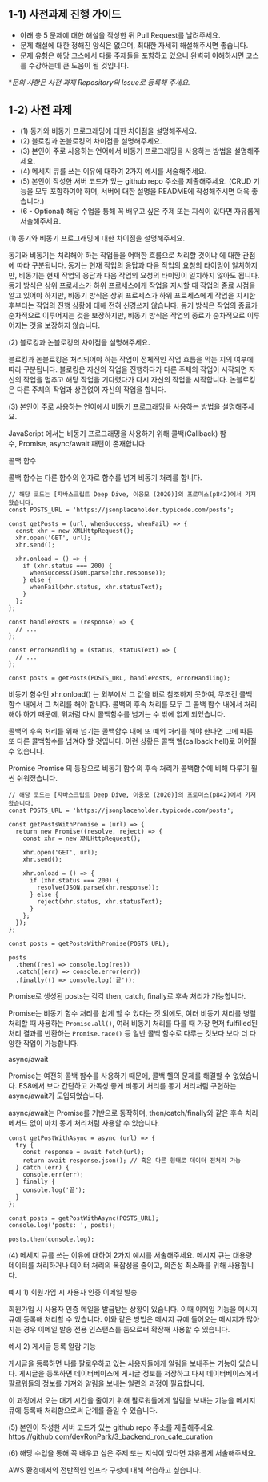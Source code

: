 ## 1-1) 사전과제 진행 가이드

- 아래 총 5 문제에 대한 해설을 작성한 뒤 Pull Request를 날려주세요.
- 문제 해설에 대한 정해진 양식은 없으며, 최대한 자세히 해설해주시면 좋습니다.
- 문제 유형은 해당 코스에서 다룰 주제들을 포함하고 있으니 완벽히 이해하시면 코스를 수강하는데 큰 도움이 될 것입니다.

\*_문의 사항은 사전 과제 Repository의 Issue로 등록해 주세요._

## 1-2) 사전 과제

- (1) 동기와 비동기 프로그래밍에 대한 차이점을 설명해주세요.
- (2) 블로킹과 논블로킹의 차이점을 설명해주세요.
- (3) 본인이 주로 사용하는 언어에서 비동기 프로그래밍을 사용하는 방법을 설명해주세요.
- (4) 메세지 큐를 쓰는 이유에 대하여 2가지 예시를 서술해주세요.
- (5) 본인이 작성한 서버 코드가 있는 github repo 주소를 제출해주세요. (CRUD 기능을 모두 포함하여야 하며, 서버에 대한 설명을 README에 작성해주시면 더욱 좋습니다.)
- (6 - Optional) 해당 수업을 통해 꼭 배우고 싶은 주제 또는 지식이 있다면 자유롭게 서술해주세요.

(1) 동기와 비동기 프로그래밍에 대한 차이점을 설명해주세요.

동기와 비동기는 처리해야 하는 작업들을 어떠한 흐름으로 처리할 것이냐 에 대한 관점에 따라 구분됩니다.
동기는 현재 작업의 응답과 다음 작업의 요청의 타이밍이 일치하지만, 비동기는 현재 작업의 응답과 다음 작업의 요청의 타이밍이 일치하지 않아도 됩니다.
동기 방식은 상위 프로세스가 하위 프로세스에게 작업을 지시할 때 작업의 종료 시점을 알고 있어야 하지만, 비동기 방식은 상위 프로세스가 하위 프로세스에게 작업을 지시한 후부터는 작업의 진행 상황에 대해 전혀 신경쓰지 않습니다.
동기 방식은 작업의 종료가 순차적으로 이루어지는 것을 보장하지만, 비동기 방식은 작업의 종료가 순차적으로 이루어지는 것을 보장하지 않습니다.

(2) 블로킹과 논블로킹의 차이점을 설명해주세요.

블로킹과 논블로킹은 처리되어야 하는 작업이 전체적인 작업 흐름을 막는 지의 여부에 따라 구분됩니다.
블로킹은 자신의 작업을 진행하다가 다른 주체의 작업이 시작되면 자신의 작업을 멈추고 해당 작업을 기다렸다가 다시 자신의 작업을 시작합니다.
논블로킹은 다른 주체의 작업과 상관없이 자신의 작업을 합니다.

(3) 본인이 주로 사용하는 언어에서 비동기 프로그래밍을 사용하는 방법을 설명해주세요.

JavaScript 에서는 비동기 프로그래밍을 사용하기 위해 콜백(Callback) 함수, Promise, async/await 패턴이 존재합니다.

콜백 함수

콜백 함수는 다른 함수의 인자로 함수를 넘겨 비동기 처리를 합니다.

```
// 해당 코드는 [자바스크립트 Deep Dive, 이웅모 (2020)]의 프로미스(p842)에서 가져왔습니다.
const POSTS_URL = 'https://jsonplaceholder.typicode.com/posts';

const getPosts = (url, whenSuccess, whenFail) => {
  const xhr = new XMLHttpRequest();
  xhr.open('GET', url);
  xhr.send();

  xhr.onload = () => {
    if (xhr.status === 200) {
      whenSuccess(JSON.parse(xhr.response));
    } else {
      whenFail(xhr.status, xhr.statusText);
    }
  };
};

const handlePosts = (response) => {
  // ...
};

const errorHandling = (status, statusText) => {
  // ...
};

const posts = getPosts(POSTS_URL, handlePosts, errorHandling);
```

비동기 함수인 xhr.onload() 는 외부에서 그 값을 바로 참조하지 못하여, 무조건 콜백 함수 내에서 그 처리를 해야 합니다. 콜백의 후속 처리를 모두 그 콜백 함수 내에서 처리해야 하기 때문에, 위처럼 다시 콜백함수를 넘기는 수 밖에 없게 되었습니다.

콜백의 후속 처리를 위해 넘기는 콜백함수 내에 또 예외 처리를 해야 한다면 그에 따른 또 다른 콜백함수를 넘겨야 할 것입니다. 이런 상황은 콜백 헬(callback hell)로 이어질 수 있습니다.

Promise
Promise 의 등장으로 비동기 함수의 후속 처리가 콜백함수에 비해 다루기 훨씬 쉬워졌습니다.

```
// 해당 코드는 [자바스크립트 Deep Dive, 이웅모 (2020)]의 프로미스(p842)에서 가져왔습니다.
const POSTS_URL = 'https://jsonplaceholder.typicode.com/posts';

const getPostsWithPromise = (url) => {
  return new Promise((resolve, reject) => {
    const xhr = new XMLHttpRequest();

    xhr.open('GET', url);
    xhr.send();

    xhr.onload = () => {
      if (xhr.status === 200) {
        resolve(JSON.parse(xhr.response));
      } else {
        reject(xhr.status, xhr.statusText);
      }
    };
  });
};

const posts = getPostsWithPromise(POSTS_URL);

posts
  .then((res) => console.log(res))
  .catch((err) => console.error(err))
  .finally(() => console.log('끝'));
```

Promise로 생성된 posts는 각각 then, catch, finally로 후속 처리가 가능합니다.

Promise는 비동기 함수 처리를 쉽게 할 수 있다는 것 외에도, 여러 비동기 처리를 병렬 처리할 때 사용하는 `Promise.all()`, 여러 비동기 처리를 다룰 때 가장 먼저 fulfilled된 처리 결과를 반환하는 `Promise.race()` 등 일반 콜백 함수로 다루는 것보다 보다 더 다양한 작업이 가능합니다.

async/await

Promise는 여전히 콜백 함수를 사용하기 때문에, 콜백 헬의 문제를 해결할 수 없었습니다. ES8에서 보다 간단하고 가독성 좋게 비동기 처리를 동기 처리처럼 구현하는 async/await가 도입되었습니다.

async/await는 Promise를 기반으로 동작하며, then/catch/finally와 같은 후속 처리 메서드 없이 마치 동기 처리처럼 사용할 수 있습니다.

```
const getPostWithAsync = async (url) => {
  try {
    const response = await fetch(url);
    return await response.json(); // 혹은 다른 형태로 데이터 전처리 가능
  } catch (err) {
    console.err(err);
  } finally {
    console.log('끝');
  }
};

const posts = getPostWithAsync(POSTS_URL);
console.log('posts: ', posts);

posts.then(console.log);
```

(4) 메세지 큐를 쓰는 이유에 대하여 2가지 예시를 서술해주세요.
메시지 큐는 대용량 데이터를 처리하거나 데이터 처리의 복잡성을 줄이고, 의존성 최소화를 위해 사용합니다.

예시 1) 회원가입 시 사용자 인증 이메일 발송

회원가입 시 사용자 인증 메일을 발급받는 상황이 있습니다. 이때 이메일 기능을 메시지 큐에 등록해 처리할 수 있습니다.
이와 같은 방법은 메시지 큐에 들어오는 메시지가 많아지는 경우 이메일 발송 전용 인스턴스를 둠으로써 확장해 사용할 수 있습니다.

예시 2) 게시글 등록 알람 기능

게시글을 등록하면 나를 팔로우하고 있는 사용자들에게 알림을 보내주는 기능이 있습니다. 게시글을 등록하면 데이터베이스에 게시글 정보를 저장하고 다시 데이터베이스에서 팔로워들의 정보를 가져와 알림을 보내는 일련의 과정이 필요합니다.

이 과정에서 오는 대기 시간을 줄이기 위해 팔로워들에게 알림을 보내는 기능을 메시지 큐에 등록해 처리함으로써 단계를 줄일 수 있습니다.

(5) 본인이 작성한 서버 코드가 있는 github repo 주소를 제출해주세요.
https://github.com/devRonPark/3_backend_ron_cafe_curation

(6) 해당 수업을 통해 꼭 배우고 싶은 주제 또는 지식이 있다면 자유롭게 서술해주세요.

AWS 환경에서의 전반적인 인프라 구성에 대해 학습하고 싶습니다.
